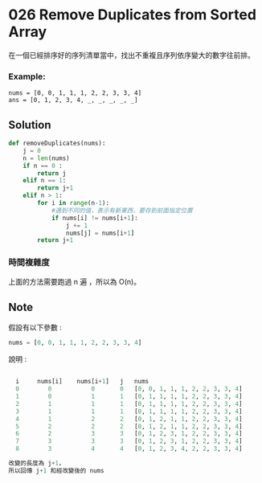 ﻿# 026 Remove Duplicates from Sorted Array

在一個已經排序好的序列清單當中，找出不重複且序列依序變大的數字往前排。

### Example:
```
nums = [0, 0, 1, 1, 1, 2, 2, 3, 3, 4]
ans = [0, 1, 2, 3, 4, _, _, _, _, _]
```

## Solution

```python
def removeDuplicates(nums):
    j = 0
    n = len(nums)
    if n == 0 :
        return j
    elif n == 1:
        return j+1
    elif n > 1:
        for i in range(n-1):
            #遇到不同的值，表示有新東西，要存到前面指定位置
            if nums[i] != nums[i+1]:
                j += 1
                nums[j] = nums[i+1]
        return j+1
```  

### 時間複雜度

上面的方法需要跑過 n 遍 ，所以為 O(n)。

## Note
假設有以下參數 :
```python
nums = [0, 0, 1, 1, 1, 2, 2, 3, 3, 4]
```
說明 :
```python

  i     nums[i]    nums[i+1]   j   nums
  0        0           0       0   [0, 0, 1, 1, 1, 2, 2, 3, 3, 4]
  1        0           1       1   [0, 1, 1, 1, 1, 2, 2, 3, 3, 4]
  2        1           1       1   [0, 1, 1, 1, 1, 2, 2, 3, 3, 4]
  3        1           1       1   [0, 1, 1, 1, 1, 2, 2, 3, 3, 4]
  4        1           2       2   [0, 1, 2, 1, 1, 2, 2, 3, 3, 4]
  5        2           2       2   [0, 1, 2, 1, 1, 2, 2, 3, 3, 4]
  6        2           3       3   [0, 1, 2, 3, 1, 2, 2, 3, 3, 4]
  7        3           3       3   [0, 1, 2, 3, 1, 2, 2, 3, 3, 4]
  8        3           4       4   [0, 1, 2, 3, 4, 2, 2, 3, 3, 4]

改變的長度為 j+1，
所以回傳 j+1 和經改變後的 nums 
```

